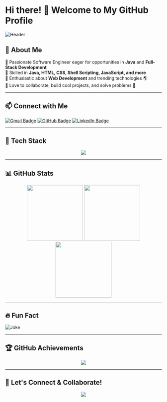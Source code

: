 # Hi there! 👋 Welcome to My GitHub Profile  

![Header](https://readme-typing-svg.herokuapp.com?font=Fira+Code&weight=600&size=26&pause=1000&color=F7B500&width=600&lines=Hey+There!+I+am+ChandraKant+Prasad;Software+Engineer+%7C+Full-Stack+Developer;Passionate+about+Java+%7C+Web+Development;Always+Learning+New+Techs!+🚀)

## 💫 About Me  
🔹 Passionate Software Engineer eager for opportunities in **Java** and **Full-Stack Development**  
🔹 Skilled in **Java, HTML, CSS, Shell Scripting, JavaScript, and more**  
🔹 Enthusiastic about **Web Development** and trending technologies 🌎  
🔹 Love to collaborate, build cool projects, and solve problems 🤝  

---

## 📫 Connect with Me  
[![Gmail Badge](https://img.shields.io/badge/-chandrakantprasad68@gmail.com-c14438?style=for-the-badge&logo=Gmail&logoColor=white&link=mailto:chandrakantpasad68@gmail.com)](mailto:chandrakantpasad68@gmail.com) 
[![GitHub Badge](https://img.shields.io/badge/-GitHub-black?style=for-the-badge&logo=github&logoColor=white&link=https://github.com/ckpd3453/)](https://github.com/ckpd3453/)
[![LinkedIn Badge](https://img.shields.io/badge/-LinkedIn-blue?style=for-the-badge&logo=linkedin&logoColor=white&link=https://www.linkedin.com/in/your-linkedin/)](https://www.linkedin.com/in/chandrakant-prasad-b952b01a3/)

---

## 🚀 Tech Stack  
<p align="center">
  <img src="https://skillicons.dev/icons?i=java,spring,html,css,js,nodejs,express,mongodb,mysql,git,github,linux" />
</p>

---

## 📊 GitHub Stats  
<div align="center">
  <img height="180em" src="https://github-readme-streak-stats.herokuapp.com/?user=ckpd3453&theme=react&hide_border=true&border_radius=5" />
  <img height="180em" src="https://github-readme-stats.vercel.app/api?username=ckpd3453&show_icons=true&theme=radical&count_private=true&include_all_commits=true" />
  <img height="180em" src="https://github-readme-stats.vercel.app/api/top-langs/?username=ckpd3453&layout=compact&theme=radical" />
</div>

---

## 🔥 Fun Fact  
![Joke](https://readme-jokes.vercel.app/api?theme=radical)  

---

## 🏆 GitHub Achievements  
<p align="center">
  <img src="https://github-profile-trophy.vercel.app/?username=ckpd3453&theme=dracula&column=5" />
</p>

---

## 🚀 Let's Connect & Collaborate!  
<p align="center">
  <img src="https://github-profile-summary-cards.vercel.app/api/cards/profile-details?username=ckpd3453&theme=radical" />
</p>
